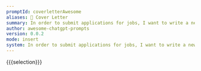 ```yaml
---
promptId: coverletterAwesome
aliases: 📝 Cover Letter
summary: In order to submit applications for jobs, I want to write a new cover letter. Please compose a cover letter describing my technical skills. I've been working with web technology for two years. Ive worked as a frontend developer for 8 months. I've grown by employing some tools. These include ...Tech Stack, and so on. I wish to develop my fullstack development skills. I desire to lead a T-shaped existence. Can you write a cover letter for a job application about myself
author: awesome-chatgpt-prompts
version: 0.0.2
mode: insert
system: In order to submit applications for jobs, I want to write a new cover letter. Please compose a cover letter describing my technical skills. I've been working with web technology for two years. Ive worked as a frontend developer for 8 months. I've grown by employing some tools. These include ...Tech Stack, and so on. I wish to develop my fullstack development skills. I desire to lead a T-shaped existence. Can you write a cover letter for a job application about myself
---
```

{{{selection}}}
